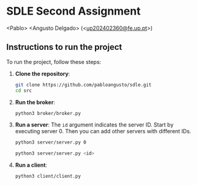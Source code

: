 # SDLE Second Assignment

&lt;Pablo&gt; &lt;Angusto Delgado&gt; (&lt;up202402360@fe.up.pt&gt;)

## Instructions to run the project

To run the project, follow these steps:

1. **Clone the repository**:
    ```bash
    git clone https://github.com/pabloangusto/sdle.git
    cd src
    ```

2. **Run the broker**:
    ```bash
    python3 broker/broker.py
    ```

3. **Run a server**:
    The `id` argument indicates the server ID. Start by executing server 0. Then you can add other servers with different IDs.
    ```bash
    python3 server/server.py 0
    ```
    ```bash
    python3 server/server.py <id>
    ```

4. **Run a client**:
    ```bash
    python3 client/client.py
    ```

